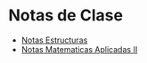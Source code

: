 # Notas de Clase

- [Notas Estructuras](site/Estructuras_Discretas_I/_build/html/index.html)
- [Notas Matematicas Aplicadas II](site/Matematicas_Aplicadas_II/_build/html/index.html)


